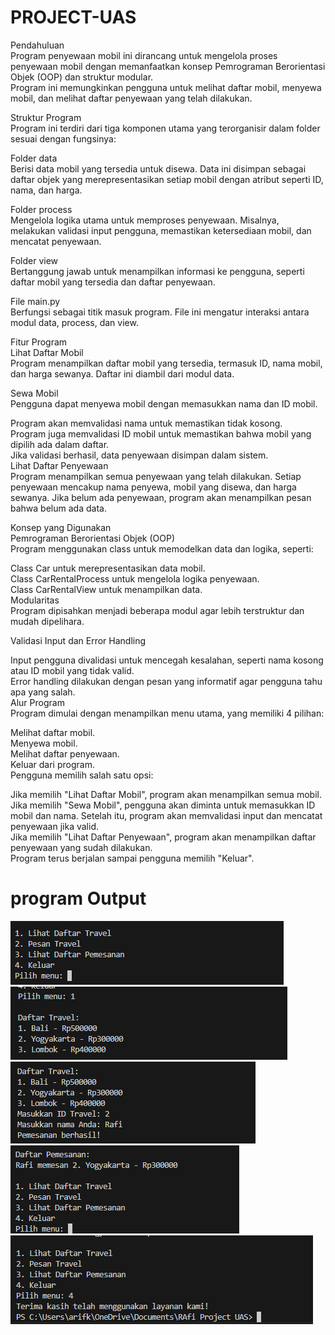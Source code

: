 # PROJECT-UAS
Pendahuluan   
Program penyewaan mobil ini dirancang untuk mengelola proses penyewaan mobil dengan memanfaatkan konsep Pemrograman Berorientasi Objek (OOP) dan struktur modular.    
Program ini memungkinkan pengguna untuk melihat daftar mobil, menyewa mobil, dan melihat daftar penyewaan yang telah dilakukan.   

Struktur Program   
Program ini terdiri dari tiga komponen utama yang terorganisir dalam folder sesuai dengan fungsinya:   

Folder data   
Berisi data mobil yang tersedia untuk disewa. Data ini disimpan sebagai daftar objek yang merepresentasikan setiap mobil dengan atribut seperti ID, nama, dan harga.   

Folder process   
Mengelola logika utama untuk memproses penyewaan. Misalnya, melakukan validasi input pengguna, memastikan ketersediaan mobil, dan mencatat penyewaan.   

Folder view   
Bertanggung jawab untuk menampilkan informasi ke pengguna, seperti daftar mobil yang tersedia dan daftar penyewaan.    

File main.py   
Berfungsi sebagai titik masuk program. File ini mengatur interaksi antara modul data, process, dan view.   

Fitur Program   
Lihat Daftar Mobil   
Program menampilkan daftar mobil yang tersedia, termasuk ID, nama mobil, dan harga sewanya. Daftar ini diambil dari modul data.   

Sewa Mobil   
Pengguna dapat menyewa mobil dengan memasukkan nama dan ID mobil.   

Program akan memvalidasi nama untuk memastikan tidak kosong.   
Program juga memvalidasi ID mobil untuk memastikan bahwa mobil yang dipilih ada dalam daftar.   
Jika validasi berhasil, data penyewaan disimpan dalam sistem.   
Lihat Daftar Penyewaan   
Program menampilkan semua penyewaan yang telah dilakukan. Setiap penyewaan mencakup nama penyewa, mobil yang disewa, dan harga sewanya. Jika belum ada penyewaan, program akan menampilkan pesan bahwa belum ada data.   

Konsep yang Digunakan   
Pemrograman Berorientasi Objek (OOP)   
Program menggunakan class untuk memodelkan data dan logika, seperti:   

Class Car untuk merepresentasikan data mobil.   
Class CarRentalProcess untuk mengelola logika penyewaan.   
Class CarRentalView untuk menampilkan data.   
Modularitas   
Program dipisahkan menjadi beberapa modul agar lebih terstruktur dan mudah dipelihara.   

Validasi Input dan Error Handling   

Input pengguna divalidasi untuk mencegah kesalahan, seperti nama kosong atau ID mobil yang tidak valid.   
Error handling dilakukan dengan pesan yang informatif agar pengguna tahu apa yang salah.   
Alur Program   
Program dimulai dengan menampilkan menu utama, yang memiliki 4 pilihan:   

Melihat daftar mobil.   
Menyewa mobil.   
Melihat daftar penyewaan.   
Keluar dari program.   
Pengguna memilih salah satu opsi:   

Jika memilih "Lihat Daftar Mobil", program akan menampilkan semua mobil.    
Jika memilih "Sewa Mobil", pengguna akan diminta untuk memasukkan ID mobil dan nama. Setelah itu, program akan memvalidasi input dan mencatat penyewaan jika valid.   
Jika memilih "Lihat Daftar Penyewaan", program akan menampilkan daftar penyewaan yang sudah dilakukan.   
Program terus berjalan sampai pengguna memilih "Keluar".  

# program Output    
![Gambar1](https://github.com/Raffxzx/PROJECT-UAS/blob/main/ss/Screenshot%202025-01-06%20135258.png?raw=true)  
![Gambar2](https://github.com/Raffxzx/PROJECT-UAS/blob/main/ss/Screenshot%202025-01-06%20135316.png?raw=true)   
![Gambar3](https://github.com/Raffxzx/PROJECT-UAS/blob/main/ss/Screenshot%202025-01-06%20135353.png?raw=true)   
![Gambar4](https://github.com/Raffxzx/PROJECT-UAS/blob/main/ss/Screenshot%202025-01-06%20135405.png?raw=true)   
![Gambar5](https://github.com/Raffxzx/PROJECT-UAS/blob/main/ss/Screenshot%202025-01-06%20135413.png?raw=true)   
   

